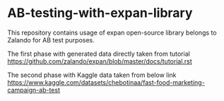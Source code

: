 # AB-testing-with-expan-library
This repository contains usage of  expan  open-source library belongs to Zalando for AB test purposes.

The first phase with generated data directly taken from tutorial 
https://github.com/zalando/expan/blob/master/docs/tutorial.rst

The second phase with Kaggle data taken from below link
https://www.kaggle.com/datasets/chebotinaa/fast-food-marketing-campaign-ab-test
